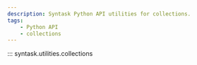 ```yaml
---
description: Syntask Python API utilities for collections.
tags:
    - Python API
    - collections
---
```


::: syntask.utilities.collections